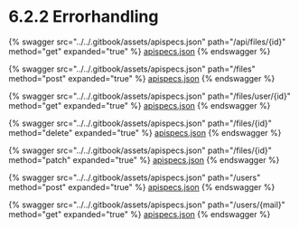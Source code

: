 # 6.2.2 Errorhandling

{% swagger src="../../.gitbook/assets/apispecs.json" path="/api/files/{id}" method="get" expanded="true" %}
[apispecs.json](../../.gitbook/assets/apispecs.json)
{% endswagger %}

{% swagger src="../../.gitbook/assets/apispecs.json" path="/files" method="post" expanded="true" %}
[apispecs.json](../../.gitbook/assets/apispecs.json)
{% endswagger %}

{% swagger src="../../.gitbook/assets/apispecs.json" path="/files/user/{id}" method="get" expanded="true" %}
[apispecs.json](../../.gitbook/assets/apispecs.json)
{% endswagger %}

{% swagger src="../../.gitbook/assets/apispecs.json" path="/files/{id}" method="delete" expanded="true" %}
[apispecs.json](../../.gitbook/assets/apispecs.json)
{% endswagger %}

{% swagger src="../../.gitbook/assets/apispecs.json" path="/files/{id}" method="patch" expanded="true" %}
[apispecs.json](../../.gitbook/assets/apispecs.json)
{% endswagger %}

{% swagger src="../../.gitbook/assets/apispecs.json" path="/users" method="post" expanded="true" %}
[apispecs.json](../../.gitbook/assets/apispecs.json)
{% endswagger %}

{% swagger src="../../.gitbook/assets/apispecs.json" path="/users/{mail}" method="get" expanded="true" %}
[apispecs.json](../../.gitbook/assets/apispecs.json)
{% endswagger %}
